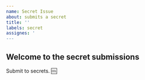 ```yaml
---
name: Secret Issue
about: submits a secret
title: ''
labels: secret
assignes: '
---
```


## Welcome to the secret submissions

Submit to secrets. :cool: